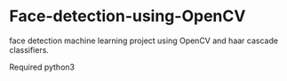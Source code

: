 # Face-detection-using-OpenCV
face detection machine learning project using OpenCV and haar cascade classifiers.

Required  python3 
